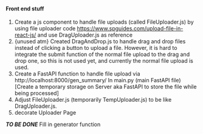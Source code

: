 #### Front end stuff
1. Create a js component to handle file uploads (called FileUploader.js) by using file uploader code https://www.spguides.com/upload-file-in-react-js/ and use DragUploader.js as reference
2. {unused atm} Created DragAndDrop.js to handle drag and drop files instead of clicking a button to upload a file. However, it is hard to integrate the submit function of the normal file upload to the drag and drop one, so this is not used yet, and currently the normal file upload is used.
3. Create a FastAPI function to handle file upload via http://localhost:8000/gen_summary/
In main.py (main FastAPI file)  [Create a temporary storage on Server aka FastAPI to store the file while being processed]
4. Adjust FileUploader.js (temporarily TempUploader.js) to be like DragUploader.js.
5. decorate Uploader Page

***TO BE DONE***
Fill in generator function